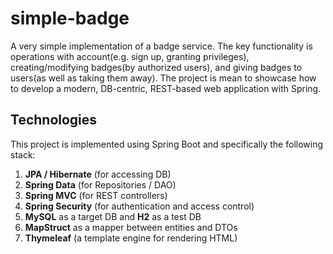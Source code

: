 # simple-badge
A very simple implementation of a badge service. 
The key functionality is operations with account(e.g. sign up, granting privileges), 
creating/modifying badges(by authorized users), and
giving badges to users(as well as taking them away).
The project is mean to showcase how to develop a modern, DB-centric, REST-based web
application with Spring.

## Technologies

This project is implemented using Spring Boot and specifically the following stack:
1. **JPA / Hibernate** (for accessing DB)
2. **Spring Data** (for Repositories / DAO)
3. **Spring MVC** (for REST controllers)
4. **Spring Security** (for authentication and access control)
5. **MySQL** as a target DB and **H2** as a test DB
6. **MapStruct** as a mapper between entities and DTOs
7. **Thymeleaf** (a template engine for rendering HTML)